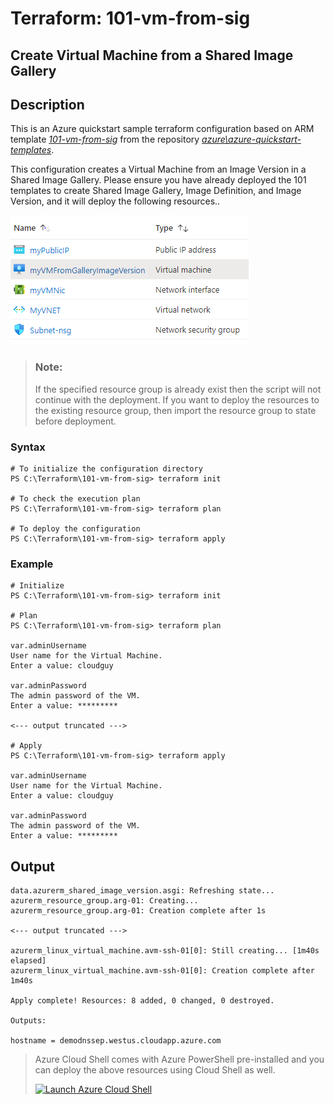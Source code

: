 # Terraform: 101-vm-from-sig

## Create Virtual Machine from a Shared Image Gallery

## Description 

This is an Azure quickstart sample terraform configuration based on ARM template *[101-vm-from-sig](https://github.com/Azure/azure-quickstart-templates/tree/master/101-vm-from-sig)* from the repository *[azure\azure-quickstart-templates](https://github.com/Azure/azure-quickstart-templates)*.

This configuration creates a Virtual Machine from an Image Version in a Shared Image Gallery. Please ensure you have already deployed the 101 templates to create Shared Image Gallery, Image Definition, and Image Version, and it will deploy the following resources..

![output](resources.png)

> ### Note:
> If the specified resource group is already exist then the script will not continue with the deployment. If you want to deploy the resources to the existing resource group, then import the resource group to state before deployment.

### Syntax
```
# To initialize the configuration directory
PS C:\Terraform\101-vm-from-sig> terraform init 

# To check the execution plan
PS C:\Terraform\101-vm-from-sig> terraform plan

# To deploy the configuration
PS C:\Terraform\101-vm-from-sig> terraform apply
```

### Example
```
# Initialize
PS C:\Terraform\101-vm-from-sig> terraform init 

# Plan
PS C:\Terraform\101-vm-from-sig> terraform plan

var.adminUsername
User name for the Virtual Machine.
Enter a value: cloudguy

var.adminPassword
The admin password of the VM.
Enter a value: *********

<--- output truncated --->

# Apply
PS C:\Terraform\101-vm-from-sig> terraform apply

var.adminUsername
User name for the Virtual Machine.
Enter a value: cloudguy

var.adminPassword
The admin password of the VM.
Enter a value: *********

```
## Output
```
data.azurerm_shared_image_version.asgi: Refreshing state...
azurerm_resource_group.arg-01: Creating...
azurerm_resource_group.arg-01: Creation complete after 1s

<--- output truncated --->

azurerm_linux_virtual_machine.avm-ssh-01[0]: Still creating... [1m40s elapsed]
azurerm_linux_virtual_machine.avm-ssh-01[0]: Creation complete after 1m40s 

Apply complete! Resources: 8 added, 0 changed, 0 destroyed.

Outputs:

hostname = demodnssep.westus.cloudapp.azure.com
```

> Azure Cloud Shell comes with Azure PowerShell pre-installed and you can deploy the above resources using Cloud Shell as well.
>
>[![](https://shell.azure.com/images/launchcloudshell.png "Launch Azure Cloud Shell")](https://shell.azure.com)
